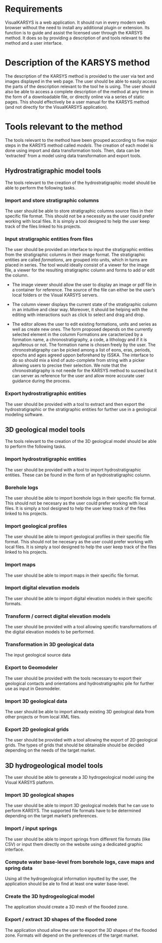 
Requirements
============

VisualKARSYS is a web application. It should run in every modern web browser without the need to install any additional plugin or extension. Its function is to guide and assist the licensed user through the KARSYS method. It does so by providing a description of and tools relevant to the method and a user interface.

Description of the KARSYS method
================================

The description of the KARSYS method is provided to the user via text and images displayed in the web page. The user should be able to easily access the parts of the description relevant to the tool he is using. The user should also be able to access a complete description of the method at any time in the form of a downloadable file, or directly online via a series of static pages. This should effectively be a user manual for the KARSYS method (and not directly for the VisualKARSYS application).

Tools relevant to the method
============================

The tools relevant to the method have been grouped according to five major steps in the KARSYS method called *models*. The creation of each model is done using import and data transformation tools. Then, data can be 'extracted' from a model using data transformation and export tools.

Hydrostratigraphic model tools
------------------------------

The tools relevant to the creation of the hydrostratigraphic model should be able to perform the following tasks.

### Import and store stratigraphic columns

The user should be able to store stratigraphic columns source files in their specific file format. This should not be a
necessity as the user could prefer working with local files. It is simply a tool designed to help the user keep track of the files linked to his projects.

### Input stratigraphic entities from files

The user should be provided an interface to input the stratigraphic entities from the stratigraphic columns in their image format. The stratigraphic entities are called *formations*, are grouped into units, which in turns are placed in series. The tool would ideally consist of a viewer for the image file, a viewer for the resulting stratigraphic column and forms to add or edit the column.

-   The image viewer should allow the user to display an image or pdf file in a container for reference. The source of the file can either be the user’s local folders or the Visual KARSYS servers.

-   The column viewer displays the current state of the stratigraphic column in an intuitive and clear way. Moreover, it should be helping with the editing with interactions such as click to select and drag and drop.

-   The editor allows the user to edit existing formations, units and series as well as create new ones. The form proposed depends on the currently selected element in the columm Formations are caracterized by a formation name, a chronostratigraphy, a code, a lithology and if it is aquiferous or not. The formation name is chosen freely by the user. The chronostratigraphy can be picked among a list of eons, eras, periods, epochs and ages agreed uppon beforehand by ISSKA. The interface to do so should mix a kind of auto-complete from string with a picker allowing users to precise their selection. We note that the chronostratigraphy is not neede for the KARSYS method to suceed but it can server as reference for the user and allow more accurate user guidance during the process.

### Export hydrostratigraphic entities

The user should be provided with a tool to extract and then export the hydrostratigraphic or the stratigraphic entities for further use in a geological modeling software.

3D geological model tools
-------------------------

The tools relevant to the creation of the 3D geological model should be able to perform the following tasks.

### Import hydrostratigraphic entities

The user should be provided with a tool to import hydrostratigraphic entities. These can be found in the form of an hydrostratigraphic column.

### Borehole logs

The user should be able to import borehole logs in their specific file format. This should not be necesary as the user could prefer working with local files. It is simply a tool designed to help the user keep track of the files linked to his projects.

### Import geological profiles

The user should be able to import geological profiles in their specific file format. This should not be necesary as the user could prefer working with local files. It is simply a tool designed to help the user keep track of the files linked to his projects.

### Import maps

The user should be able to import maps in their specific file format.

### Import digital elevation models

The user should be able to import digital elevation models in their specific formats.

### Transform / correct digital elevation models

The user should be provided with a tool allowing specific transformations of the digital elevation models to be performed.

### Transformation in 3D geological data

The input geological source data

### Export to Geomodeler

The user should be provided with the tools necessary to export their geological contacts and orientations and hydrostratigraphic pile for further use as input in Geomodeler.

### Import 3D geological data

The user should be able to import already existing 3D geological data from other projects or from local XML files.

### Export 2D geological grids

The user should be provided with a tool allowing the export of 2D geological grids. The types of grids that should be obtainable should be decided depending on the needs of the target market.

3D hydrogeological model tools
------------------------------

The user should be able to generate a 3D hydrogeological model using the Visual KARSYS platform.

### Import 3D geological shapes

The user should be able to import 3D geological models that he can use to perform KARSYS. The supported file formats have to be determined depending on the target market’s preferences.

### Import / input springs

The user should be able to import springs from different file formats (like CSV) or input them directly on the website using a dedicated graphic interface.

### Compute water base-level from borehole logs, cave maps and spring data

Using all the hydrogeological information inputted by the user, the application should be ale to find at least one water base-level.

### Create the 3D hydrogeological model

The application should create a 3D mesh of the flooded zone.

### Export / extract 3D shapes of the flooded zone

The application shoud allow the user to export the 3D shapes of the flooded zone. Formats will depend on the preferences of the target market.

